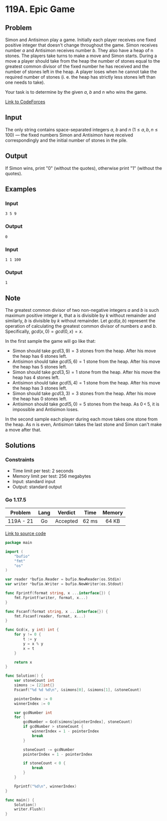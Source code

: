 # 119A. Epic Game

## Problem

Simon and Antisimon play a game. Initially each player receives one fixed positive integer that doesn't change throughout the game. Simon receives number $a$ and Antisimon receives number $b$. They also have a heap of n stones. The players take turns to make a move and Simon starts. During a move a player should take from the heap the number of stones equal to the greatest common divisor of the fixed number he has received and the number of stones left in the heap. A player loses when he cannot take the required number of stones (i. e. the heap has strictly less stones left than one needs to take).

Your task is to determine by the given $a$, $b$ and $n$ who wins the game.

[Link to CodeForces](https://codeforces.com/problemset/problem/119/A)

## Input

The only string contains space-separated integers $a$, $b$ and $n$ ($1 \leq a$, $b$, $n \leq 100$) — the fixed numbers Simon and Antisimon have received correspondingly and the initial number of stones in the pile.

## Output

If Simon wins, print "0" (without the quotes), otherwise print "1" (without the quotes).

## Examples

### Input

```
3 5 9
```

### Output

```
0
```

### Input

```
1 1 100
```

### Output

```
1
```

## Note

The greatest common divisor of two non-negative integers $a$ and $b$ is such maximum positive integer $k$, that a is divisible by $k$ without remainder and similarly, $b$ is divisible by $k$ without remainder. Let $gcd(a, b)$ represent the operation of calculating the greatest common divisor of numbers $a$ and $b$. Specifically, $gcd(x, 0) = gcd(0, x) = x$.

In the first sample the game will go like that:

  - Simon should take $gcd(3, 9) = 3$ stones from the heap. After his move the heap has 6 stones left.
  - Antisimon should take $gcd(5, 6) = 1$ stone from the heap. After his move the heap has 5 stones left.
  - Simon should take $gcd(3, 5) = 1$ stone from the heap. After his move the heap has 4 stones left.
  - Antisimon should take $gcd(5, 4) = 1$ stone from the heap. After his move the heap has 3 stones left.
  - Simon should take $gcd(3, 3) = 3$ stones from the heap. After his move the heap has 0 stones left.
  - Antisimon should take $gcd(5, 0) = 5$ stones from the heap. As 0 < 5, it is impossible and Antisimon loses.

In the second sample each player during each move takes one stone from the heap. As n is even, Antisimon takes the last stone and Simon can't make a move after that.

## Solutions

### Constraints

  - Time limit per test: 2 seconds
  - Memory limit per test: 256 megabytes
  - Input: standard input
  - Output: standard output

### Go 1.17.5

|  Problem  |    Lang   |  Verdict |  Time  |  Memory  |
|:---------:|:---------:|:--------:|:------:|:--------:|
| 119A - 21 |    Go     | Accepted | 62  ms |   64 KB  |

[Link to source code](solution.go)

```go
package main

import (
	"bufio"
	"fmt"
	"os"
)

var reader *bufio.Reader = bufio.NewReader(os.Stdin)
var writer *bufio.Writer = bufio.NewWriter(os.Stdout)

func Fprintf(format string, x ...interface{}) {
	fmt.Fprintf(writer, format, x...)
}

func Fscanf(format string, x ...interface{}) {
	fmt.Fscanf(reader, format, x...)
}

func Gcd(x, y int) int {
	for y != 0 {
		t := y
		y = x % y
		x = t
	}

	return x
}

func Solution() {
	var stoneCount int
	simons := [2]int{}
	Fscanf("%d %d %d\n", &simons[0], &simons[1], &stoneCount)

	pointerIndex := 0
	winnerIndex := 0

	var gcdNumber int
	for {
		gcdNumber = Gcd(simons[pointerIndex], stoneCount)
		if gcdNumber > stoneCount {
			winnerIndex = 1 - pointerIndex
			break
		}

		stoneCount -= gcdNumber
		pointerIndex = 1 - pointerIndex

		if stoneCount < 0 {
			break
		}
	}

	Fprintf("%d\n", winnerIndex)
}

func main() {
	Solution()
	writer.Flush()
}
```
